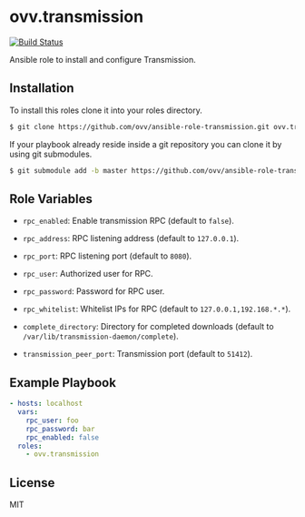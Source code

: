 ovv.transmission
================

[![Build Status](https://travis-ci.org/ovv/ansible-role-transmission.svg?branch=master)](https://travis-ci.org/ovv/ansible-role-transmission)

Ansible role to install and configure Transmission.

Installation
------------

To install this roles clone it into your roles directory.

```bash
$ git clone https://github.com/ovv/ansible-role-transmission.git ovv.transmission
```

If your playbook already reside inside a git repository you can clone it by using git submodules.

```bash
$ git submodule add -b master https://github.com/ovv/ansible-role-transmission.git ovv.transmission
```

Role Variables
--------------

* `rpc_enabled`: Enable transmission RPC (default to `false`).
* `rpc_address`: RPC listening address (default to `127.0.0.1`).
* `rpc_port`: RPC listening port (default to `8080`).
* `rpc_user`: Authorized user for RPC.
* `rpc_password`: Password for RPC user.
* `rpc_whitelist`: Whitelist IPs for RPC (default to `127.0.0.1,192.168.*.*`).

* `complete_directory`: Directory for completed downloads (default to `/var/lib/transmission-daemon/complete`).
* `transmission_peer_port`: Transmission port (default to `51412`).

Example Playbook
----------------

```yml
- hosts: localhost
  vars:
    rpc_user: foo
    rpc_password: bar
    rpc_enabled: false
  roles:
    - ovv.transmission
```

License
-------

MIT
